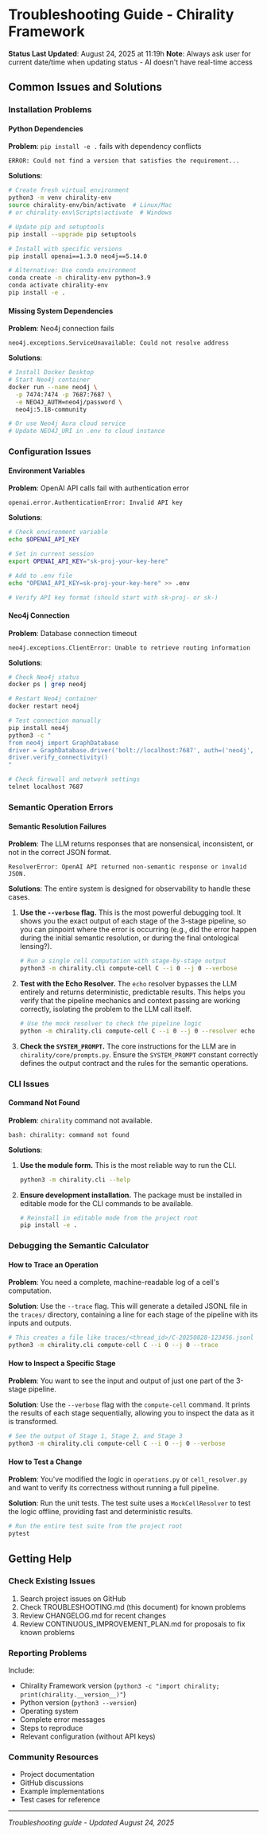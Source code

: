 # Troubleshooting Guide - Chirality Framework
**Status Last Updated**: August 24, 2025 at 11:19h
**Note**: Always ask user for current date/time when updating status - AI doesn't have real-time access


## Common Issues and Solutions

### Installation Problems

#### Python Dependencies
**Problem**: `pip install -e .` fails with dependency conflicts
```
ERROR: Could not find a version that satisfies the requirement...
```

**Solutions**:
```bash
# Create fresh virtual environment
python3 -m venv chirality-env
source chirality-env/bin/activate  # Linux/Mac
# or chirality-env\Scripts\activate  # Windows

# Update pip and setuptools
pip install --upgrade pip setuptools

# Install with specific versions
pip install openai==1.3.0 neo4j==5.14.0

# Alternative: Use conda environment
conda create -n chirality-env python=3.9
conda activate chirality-env
pip install -e .
```

#### Missing System Dependencies
**Problem**: Neo4j connection fails
```
neo4j.exceptions.ServiceUnavailable: Could not resolve address
```

**Solutions**:
```bash
# Install Docker Desktop
# Start Neo4j container
docker run --name neo4j \
  -p 7474:7474 -p 7687:7687 \
  -e NEO4J_AUTH=neo4j/password \
  neo4j:5.18-community

# Or use Neo4j Aura cloud service
# Update NEO4J_URI in .env to cloud instance
```

### Configuration Issues

#### Environment Variables
**Problem**: OpenAI API calls fail with authentication error
```
openai.error.AuthenticationError: Invalid API key
```

**Solutions**:
```bash
# Check environment variable
echo $OPENAI_API_KEY

# Set in current session
export OPENAI_API_KEY="sk-proj-your-key-here"

# Add to .env file
echo "OPENAI_API_KEY=sk-proj-your-key-here" >> .env

# Verify API key format (should start with sk-proj- or sk-)
```

#### Neo4j Connection
**Problem**: Database connection timeout
```
neo4j.exceptions.ClientError: Unable to retrieve routing information
```

**Solutions**:
```bash
# Check Neo4j status
docker ps | grep neo4j

# Restart Neo4j container
docker restart neo4j

# Test connection manually
pip install neo4j
python3 -c "
from neo4j import GraphDatabase
driver = GraphDatabase.driver('bolt://localhost:7687', auth=('neo4j', 'password'))
driver.verify_connectivity()
"

# Check firewall and network settings
telnet localhost 7687
```

### Semantic Operation Errors

#### Semantic Resolution Failures
**Problem**: The LLM returns responses that are nonsensical, inconsistent, or not in the correct JSON format.
```
ResolverError: OpenAI API returned non-semantic response or invalid JSON.
```

**Solutions**:
The entire system is designed for observability to handle these cases.

1.  **Use the `--verbose` flag.** This is the most powerful debugging tool. It shows you the exact output of each stage of the 3-stage pipeline, so you can pinpoint where the error is occurring (e.g., did the error happen during the initial semantic resolution, or during the final ontological lensing?).
    ```bash
    # Run a single cell computation with stage-by-stage output
    python3 -m chirality.cli compute-cell C --i 0 --j 0 --verbose
    ```

2.  **Test with the Echo Resolver.** The `echo` resolver bypasses the LLM entirely and returns deterministic, predictable results. This helps you verify that the pipeline mechanics and context passing are working correctly, isolating the problem to the LLM call itself.
    ```bash
    # Use the mock resolver to check the pipeline logic
    python -m chirality.cli compute-cell C --i 0 --j 0 --resolver echo
    ```

3.  **Check the `SYSTEM_PROMPT`.** The core instructions for the LLM are in `chirality/core/prompts.py`. Ensure the `SYSTEM_PROMPT` constant correctly defines the output contract and the rules for the semantic operations.

### CLI Issues

#### Command Not Found
**Problem**: `chirality` command not available.
```
bash: chirality: command not found
```

**Solutions**:
1.  **Use the module form.** This is the most reliable way to run the CLI.
    ```bash
    python3 -m chirality.cli --help
    ```
2.  **Ensure development installation.** The package must be installed in editable mode for the CLI commands to be available.
    ```bash
    # Reinstall in editable mode from the project root
    pip install -e .
    ```

### Debugging the Semantic Calculator

#### How to Trace an Operation
**Problem**: You need a complete, machine-readable log of a cell's computation.

**Solution**: Use the `--trace` flag. This will generate a detailed JSONL file in the `traces/` directory, containing a line for each stage of the pipeline with its inputs and outputs.
```bash
# This creates a file like traces/<thread_id>/C-20250828-123456.jsonl
python3 -m chirality.cli compute-cell C --i 0 --j 0 --trace
```

#### How to Inspect a Specific Stage
**Problem**: You want to see the input and output of just one part of the 3-stage pipeline.

**Solution**: Use the `--verbose` flag with the `compute-cell` command. It prints the results of each stage sequentially, allowing you to inspect the data as it is transformed.
```bash
# See the output of Stage 1, Stage 2, and Stage 3
python3 -m chirality.cli compute-cell C --i 0 --j 0 --verbose
```

#### How to Test a Change
**Problem**: You've modified the logic in `operations.py` or `cell_resolver.py` and want to verify its correctness without running a full pipeline.

**Solution**: Run the unit tests. The test suite uses a `MockCellResolver` to test the logic offline, providing fast and deterministic results.
```bash
# Run the entire test suite from the project root
pytest
```

## Getting Help


### Check Existing Issues
1. Search project issues on GitHub
2. Check TROUBLESHOOTING.md (this document) for known problems
3. Review CHANGELOG.md for recent changes
4. Review CONTINUOUS_IMPROVEMENT_PLAN.md for proposals to fix known problems

### Reporting Problems
Include:
- Chirality Framework version (`python3 -c "import chirality; print(chirality.__version__)"`)
- Python version (`python3 --version`)
- Operating system
- Complete error messages
- Steps to reproduce
- Relevant configuration (without API keys)

### Community Resources
- Project documentation
- GitHub discussions
- Example implementations
- Test cases for reference

---

*Troubleshooting guide - Updated August 24, 2025*
